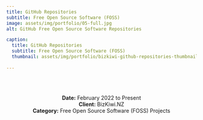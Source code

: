 ```yaml
---
title: GitHub Repositories
subtitle: Free Open Source Software (FOSS)
image: assets/img/portfolio/05-full.jpg
alt: GitHub Free Open Source Software Repositories

caption:
  title: GitHub Repositories
  subtitle: Free Open Source Software (FOSS)
  thumbnail: assets/img/portfolio/bizkiwi-github-repositories-thumbnail.jpg
  
---
```

<br/><br />

<!--{:.list-inline}-->
<div style="width:100%;text-align:center;">
<strong>Date:</strong> February 2022 to Present<br />
<strong>Client:</strong> BizKiwi.NZ<br />
<strong>Category:</strong> Free Open Source Software (FOSS) Projects<br />
</div>